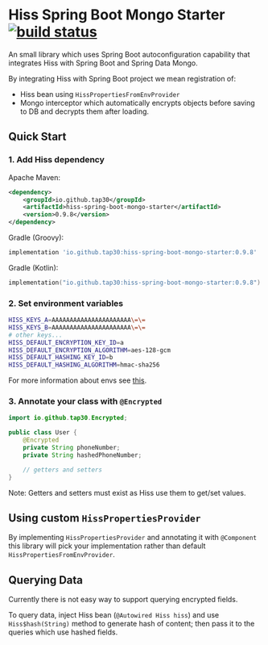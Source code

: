 # Hiss Spring Boot Mongo Starter [![build status](https://github.com/Tap30/hiss-spring-boot-mongo-starter/actions/workflows/build.yml/badge.svg?branch=main)](https://github.com/Tap30/hiss-spring-boot-mongo-starter/actions/workflows/build.yml)

An small library which uses Spring Boot autoconfiguration capability that integrates Hiss with Spring Boot and Spring Data Mongo.

By integrating Hiss with Spring Boot project we mean registration of:
- Hiss bean using `HissPropertiesFromEnvProvider`
- Mongo interceptor which automatically encrypts objects before saving to DB and decrypts them after loading.

## Quick Start

### 1. Add Hiss dependency

Apache Maven:
```xml
<dependency>
    <groupId>io.github.tap30</groupId>
    <artifactId>hiss-spring-boot-mongo-starter</artifactId>
    <version>0.9.8</version>
</dependency>
```

Gradle (Groovy):
```groovy
implementation 'io.github.tap30:hiss-spring-boot-mongo-starter:0.9.8'
```

Gradle (Kotlin):
```kotlin
implementation("io.github.tap30:hiss-spring-boot-mongo-starter:0.9.8")
```

### 2. Set environment variables

```bash
HISS_KEYS_A=AAAAAAAAAAAAAAAAAAAAAA\=\=
HISS_KEYS_B=AAAAAAAAAAAAAAAAAAAAAA\=\=
# other keys...
HISS_DEFAULT_ENCRYPTION_KEY_ID=a
HISS_DEFAULT_ENCRYPTION_ALGORITHM=aes-128-gcm
HISS_DEFAULT_HASHING_KEY_ID=b
HISS_DEFAULT_HASHING_ALGORITHM=hmac-sha256
```

For more information about envs see
[this](https://github.com/Tap30/hiss?tab=readme-ov-file#hisspropertiesfromenvprovider).

### 3. Annotate your class with `@Encrypted`

```java
import io.github.tap30.Encrypted;

public class User {
    @Encrypted
    private String phoneNumber;
    private String hashedPhoneNumber;

    // getters and setters
}
```

Note: Getters and setters must exist as Hiss use them to get/set values.

## Using custom `HissPropertiesProvider`

By implementing `HissPropertiesProvider` and annotating it with `@Component`
this library will pick your implementation rather than default `HissPropertiesFromEnvProvider`.

## Querying Data

Currently there is not easy way to support querying encrypted fields.

To query data, inject Hiss bean (`@Autowired Hiss hiss`)
and use `Hiss$hash(String)` method to generate hash of content;
then pass it to the queries which use hashed fields.
